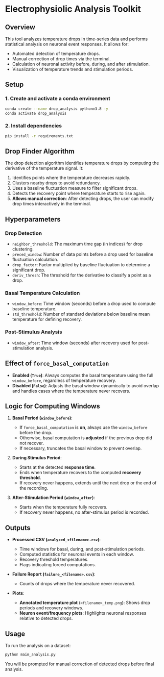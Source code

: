 # Electrophysiolic Analysis Toolkit

## Overview
This tool analyzes temperature drops in time-series data and performs statistical analysis on neuronal event responses. It allows for:
- Automated detection of temperature drops.
- Manual correction of drop times via the terminal.
- Calculation of neuronal activity before, during, and after stimulation.
- Visualization of temperature trends and stimulation periods.

## Setup
### 1. Create and activate a conda environment
```bash
conda create --name drop_analysis python=3.8 -y
conda activate drop_analysis
```

### 2. Install dependencies
```bash
pip install -r requirements.txt
```

## Drop Finder Algorithm
The drop detection algorithm identifies temperature drops by computing the derivative of the temperature signal. It:
1. Identifies points where the temperature decreases rapidly.
2. Clusters nearby drops to avoid redundancy.
3. Uses a baseline fluctuation measure to filter significant drops.
4. Detects the recovery point where temperature starts to rise again.
5. **Allows manual correction**: After detecting drops, the user can modify drop times interactively in the terminal.

## Hyperparameters
### Drop Detection
- `neighbor_threshold`: The maximum time gap (in indices) for drop clustering.
- `preced_window`: Number of data points before a drop used for baseline fluctuation calculation.
- `drop_factor`: Factor multiplied by baseline fluctuation to determine a significant drop.
- `deriv_thresh`: The threshold for the derivative to classify a point as a drop.

### Basal Temperature Calculation
- `window_before`: Time window (seconds) before a drop used to compute baseline temperature.
- `std_threshold`: Number of standard deviations below baseline mean temperature for defining recovery.

### Post-Stimulus Analysis
- `window_after`: Time window (seconds) after recovery used for post-stimulation analysis.

## Effect of `force_basal_computation`
- **Enabled (`True`)**: Always computes the basal temperature using the full `window_before`, regardless of temperature recovery.
- **Disabled (`False`)**: Adjusts the basal window dynamically to avoid overlap and handles cases where the temperature never recovers.

## Logic for Computing Windows
1. **Basal Period (`window_before`)**:
   - If `force_basal_computation` is **on**, always use the `window_before` before the drop.
   - Otherwise, basal computation is **adjusted** if the previous drop did not recover.
   - If necessary, truncates the basal window to prevent overlap.

2. **During Stimulus Period**:
   - Starts at the detected **response time**.
   - Ends when temperature recovers to the computed **recovery threshold**.
   - If recovery never happens, extends until the next drop or the end of the recording.

3. **After-Stimulation Period (`window_after`)**:
   - Starts when the temperature fully recovers.
   - If recovery never happens, no after-stimulus period is recorded.

## Outputs
- **Processed CSV (`analyzed_<filename>.csv`)**: 
  - Time windows for basal, during, and post-stimulation periods.
  - Computed statistics for neuronal events in each window.
  - Recovery threshold temperatures.
  - Flags indicating forced computations.

- **Failure Report (`failure_<filename>.csv`)**:
  - Counts of drops where the temperature never recovered.

- **Plots**:
  - **Annotated temperature plot** (`<filename>_temp.png`): Shows drop periods and recovery windows.
  - **Neuron event/frequency plots**: Highlights neuronal responses relative to detected drops.

## Usage
To run the analysis on a dataset:
```bash
python main_analysis.py
```
You will be prompted for manual correction of detected drops before final analysis.

